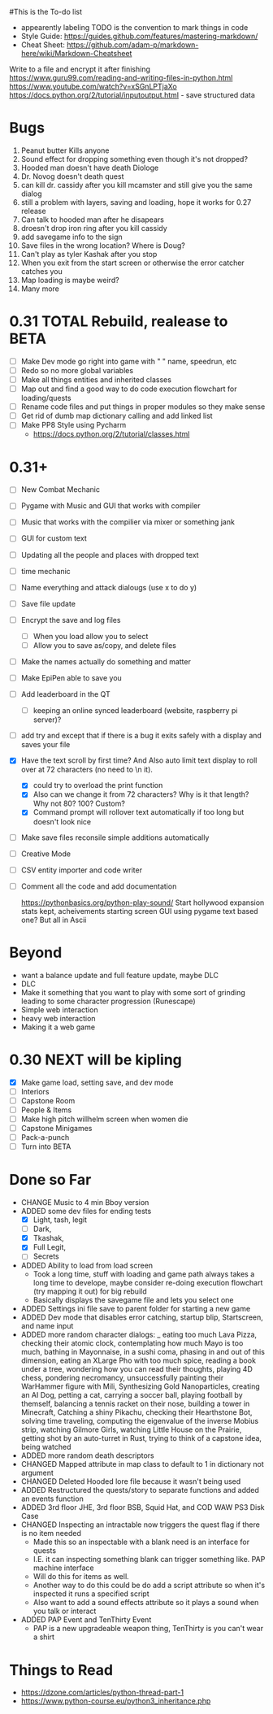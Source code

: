 #This is the To-do list
* appearently labeling TODO is the convention to mark things in code
* Style Guide: https://guides.github.com/features/mastering-markdown/
* Cheat Sheet: https://github.com/adam-p/markdown-here/wiki/Markdown-Cheatsheet

Write to a file and encrypt it after finishing
https://www.guru99.com/reading-and-writing-files-in-python.html
https://www.youtube.com/watch?v=xSGnLPTjaXo
https://docs.python.org/2/tutorial/inputoutput.html - save structured data

# **Bugs**
1. Peanut butter Kills anyone
1. Sound effect for dropping something even though it's not dropped?
1. Hooded man doesn't have death Diologe
1. Dr. Novog doesn't death quest
1. can kill dr. cassidy after you kill mcamster and still give you the same dialog
1. still a problem with layers, saving and loading, hope it works for 0.27 release
1. Can talk to hooded man after he disapears
1. droesn't drop iron ring after you kill cassidy
1. add savegame info to the sign
1. Save files in the wrong location? Where is Doug?
1. Can't play as tyler Kashak after you stop
1. When you exit from the start screen or otherwise the error catcher catches you
1. Map loading is maybe weird?
1. Many more

# 0.31 TOTAL Rebuild, realease to BETA
- [ ] Make Dev mode go right into game with " " name, speedrun, etc
- [ ] Redo so no more global variables
- [ ] Make all things entities and inherited classes
- [ ] Map out and find a good way to do code execution flowchart for loading/quests
- [ ] Rename code files and put things in proper modules so they make sense
- [ ] Get rid of dumb map dictionary calling and add linked list
- [ ] Make PP8 Style using Pycharm
    * https://docs.python.org/2/tutorial/classes.html

# 0.31+
- [ ] New Combat Mechanic
- [ ] Pygame with Music and GUI that works with compiler

- [ ] Music that works with the compilier via mixer or something jank
- [ ] GUI for custom text
- [ ] Updating all the people and places with dropped text
- [ ] time mechanic
- [ ] Name everything and attack dialougs (use x to do y)
- [ ] Save file update
- [ ] Encrypt the save and log files
  - [ ] When you load allow you to select 
  - [ ] Allow you to save as/copy, and delete files
- [ ] Make the names actually do something and matter
- [ ] Make EpiPen able to save you
- [ ] Add leaderboard in the QT
  - [ ] keeping an online synced leaderboard (website, raspberry pi server)?
- [ ] add try and except that if there is a bug it exits safely with a display and saves your file
- [x] Have the text scroll by first time? And Also auto limit text display to roll over at 72 characters (no need to \n it).
  - [x] could try to overload the print function
  - [x] Also can we change it from 72 characters? Why is it that length? Why not 80? 100? Custom?
  - [x] Command prompt will rollover text automatically if too long but doesn't look nice
- [ ] Make save files reconsile simple additions automatically
- [ ] Creative Mode
- [ ] CSV entity importer and code writer
- [ ] Comment all the code and add documentation


	https://pythonbasics.org/python-play-sound/
Start hollywood expansion
stats kept, acheivements
starting screen
	GUI using pygame text based one? But all in Ascii


# Beyond
* want a balance update and full feature update, maybe DLC
* DLC
* Make it something that you want to play with some sort of grinding leading to some character progression (Runescape)
* Simple web interaction
* heavy web interaction
* Making it a web game




# 0.30 NEXT will be kipling
- [x] Make game load, setting save, and dev mode
- [ ] Interiors
- [ ] Capstone Room
- [ ] People & Items
- [ ] Make high pitch willhelm screen when women die
- [ ] Capstone Minigames
- [ ] Pack-a-punch
- [ ] Turn into BETA

# Done so Far
* CHANGE Music to 4 min Bboy version
* ADDED some dev files for ending tests
    - [x] Light, tash, legit
    - [ ] Dark,
    - [x] Tkashak, 
    - [x] Full Legit, 
    - [ ] Secrets
* ADDED Ability to load from load screen
    * Took a long time, stuff with loading and game path always takes a long time to develope, maybe consider re-doing
    execution flowchart (try mapping it out) for big rebuild
    * Basically displays the savegame file and lets you select one
* ADDED Settings ini file save to parent folder for starting a new game
* ADDED Dev mode that disables error catching, startup blip, Startscreen, and name input
* ADDED more random character dialogs: _ eating too much Lava Pizza, checking their atomic clock, 
contemplating how much Mayo is too much, bathing in Mayonnaise, in a sushi coma, 
phasing in and out of this dimension, eating an XLarge Pho with too much spice, reading a book under a tree, 
wondering how you can read their thoughts, playing 4D chess, pondering necromancy, 
unsuccessfully painting their WarHammer figure with Mili, Synthesizing Gold Nanoparticles, creating an AI Dog, petting a cat,
carrying a soccer ball, playing football by themself, balancing a tennis racket on their nose,
building a tower in Minecraft, Catching a shiny Pikachu, checking their Hearthstone Bot,
solving time traveling, computing the eigenvalue of the inverse Mobius strip, watching Gilmore Girls, 
watching Little House on the Prairie, getting shot by an auto-turret in Rust, trying to think of a capstone idea, being watched
* ADDED more random death descriptors
* CHANGED Mapped attribute in map class to default to 1 in dictionary not argument
* CHANGED Deleted Hooded lore file because it wasn't being used
* ADDED Restructured the quests/story to separate functions and added an events function
* ADDED 3rd floor JHE, 3rd floor BSB, Squid Hat, and COD WAW PS3 Disk Case
* CHANGED Inspecting an intractable now triggers the quest flag if there is no item needed
    * Made this so an inspectable with a blank need is an interface for quests
    * I.E. it can inspecting something blank can trigger something like. PAP machine interface
    * Will do this for items as well. 
    * Another way to do this could be do add a script attribute so when it's inspected it runs a specified script
    * Also want to add a sound effects attribute so it plays a sound when you talk or interact
* ADDED PAP Event and TenThirty Event
    * PAP is a new upgradeable weapon thing, TenThirty is you can't wear a shirt

# Things to Read
* https://dzone.com/articles/python-thread-part-1
* https://www.python-course.eu/python3_inheritance.php

